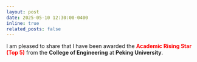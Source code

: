```yaml
---
layout: post
date: 2025-05-10 12:30:00-0400
inline: true
related_posts: false
---
```


I am pleased to share that I have been awarded the <a style="color:red" target="_blank"><b>Academic Rising Star (Top 5)</b></a> from the <b>College of Engineering</b> at <b>Peking University</b>.

